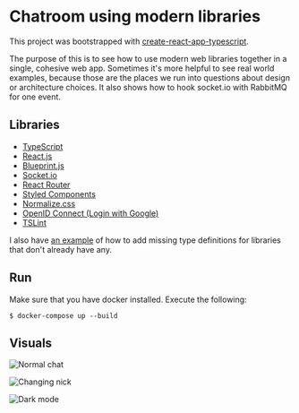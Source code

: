 # Chatroom using modern libraries

This project was bootstrapped with [create-react-app-typescript](https://github.com/wmonk/create-react-app-typescript).

The purpose of this is to see how to use modern web libraries together in a single, cohesive web app. Sometimes it's more helpful to see real world examples, because those are the places we run into questions about design or architecture choices.
It also shows how to hook socket.io with RabbitMQ for one event.

## Libraries

- [TypeScript](https://www.typescriptlang.org/)
- [React.js](https://reactjs.org/)
- [Blueprint.js](http://blueprintjs.com/)
- [Socket.io](https://socket.io/)
- [React Router](https://reacttraining.com/react-router/)
- [Styled Components](https://www.styled-components.com/)
- [Normalize.css](https://necolas.github.io/normalize.css/)
- [OpenID Connect (Login with Google)](https://www.npmjs.com/package/openid-client)
- [TSLint](https://github.com/palantir/tslint)

I also have [an example](server/global.d.ts) of how to add missing type definitions for libraries that don't already have any.

## Run

Make sure that you have docker installed. Execute the following:

    $ docker-compose up --build


## Visuals

![Normal chat](screenshots/chat-normal.png)

![Changing nick](screenshots/chat-rename.png)

![Dark mode](screenshots/chat-dark.png)
